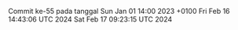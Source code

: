Commit ke-55 pada tanggal Sun Jan 01 14:00 2023 +0100
Fri Feb 16 14:43:06 UTC 2024
Sat Feb 17 09:23:15 UTC 2024
